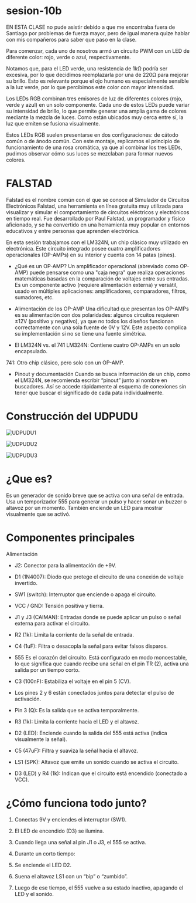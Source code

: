 # sesion-10b

EN ESTA CLASE no pude asistir debido a que me encontraba fuera de Santiago por problemas de fuerza mayor, pero de igual manera quize hablar con mis compañeros para saber que paso en la clase.

Para comenzar, cada uno de nosotros armó un circuito PWM con un LED de diferente color: rojo, verde o azul, respectivamente.

Notamos que, para el LED verde, una resistencia de 1kΩ podría ser excesiva, por lo que decidimos reemplazarla por una de 220Ω para mejorar su brillo. Esto es relevante porque el ojo humano es especialmente sensible a la luz verde, por lo que percibimos este color con mayor intensidad.

Los LEDs RGB combinan tres emisores de luz de diferentes colores (rojo, verde y azul) en un solo componente. Cada uno de estos LEDs puede variar su intensidad de brillo, lo que permite generar una amplia gama de colores mediante la mezcla de luces. Como están ubicados muy cerca entre sí, la luz que emiten se fusiona visualmente.

Estos LEDs RGB suelen presentarse en dos configuraciones: de cátodo común o de ánodo común. Con este montaje, replicamos el principio de funcionamiento de una rosa cromática, ya que al combinar los tres LEDs, pudimos observar cómo sus luces se mezclaban para formar nuevos colores.

# FALSTAD

Falstad es el nombre común con el que se conoce al Simulador de Circuitos Electrónicos Falstad, una herramienta en línea gratuita muy utilizada para visualizar y simular el comportamiento de circuitos eléctricos y electrónicos en tiempo real. Fue desarrollado por Paul Falstad, un programador y físico aficionado, y se ha convertido en una herramienta muy popular en entornos educativos y entre personas que aprenden electrónica.

En esta sesión trabajamos con el LM324N, un chip clásico muy utilizado en electrónica. Este circuito integrado posee cuatro amplificadores operacionales (OP-AMPs) en su interior y cuenta con 14 patas (pines).

- ¿Qué es un OP-AMP?
Un amplificador operacional (abreviado como OP-AMP) puede pensarse como una "caja negra" que realiza operaciones matemáticas basadas en la comparación de voltajes entre sus entradas. Es un componente activo (requiere alimentación externa) y versátil, usado en múltiples aplicaciones: amplificadores, comparadores, filtros, sumadores, etc.

- Alimentación de los OP-AMP
Una dificultad que presentan los OP-AMPs es su alimentación con dos polaridades: algunos circuitos requieren ±12V (positivo y negativo), ya que no todos los diseños funcionan correctamente con una sola fuente de 0V y 12V. Este aspecto complica su implementación si no se tiene una fuente simétrica.

- El LM324N vs. el 741
LM324N: Contiene cuatro OP-AMPs en un solo encapsulado.

741: Otro chip clásico, pero solo con un OP-AMP.

- Pinout y documentación
Cuando se busca información de un chip, como el LM324N, se recomienda escribir “pinout” junto al nombre en buscadores. Así se accede rápidamente al esquema de conexiones sin tener que buscar el significado de cada pata individualmente.

# Construcción del UDPUDU

![UDPUDU1](https://media.discordapp.net/attachments/1318882679659171892/1372986482549198918/IMG_7502.jpg?ex=682d620e&is=682c108e&hm=a647956703994809dbbd3ef9a9497edbcc142c056328215d014d595cbd6b7c37&=&format=webp&width=875&height=544)

![UDPUDU2](https://media.discordapp.net/attachments/1318882679659171892/1372983252595507240/IMG_1379.jpg?ex=682d5f0c&is=682c0d8c&hm=1aca4c280414162260958b3e354fa6b598cc3c5775020a9908dba27a67c93278&=&format=webp&width=408&height=544)

![UDPUDU3](https://media.discordapp.net/attachments/1318882679659171892/1372983253551677591/IMG_1384.jpg?ex=682d5f0c&is=682c0d8c&hm=c2aa89c3467024f0dd374b5ba24f3a94eef85b1e13d3202e9a5c685ba87389f9&=&format=webp&width=725&height=544)

# ¿Que es?

Es un generador de sonido breve que se activa con una señal de entrada. Usa un temporizador 555 para generar un pulso y hacer sonar un buzzer o altavoz por un momento. También enciende un LED para mostrar visualmente que se activó.

# Componentes principales

Alimentación

- J2: Conector para la alimentación de +9V.

- D1 (1N4007): Diodo que protege el circuito de una conexión de voltaje invertido.

- SW1 (switch): Interruptor que enciende o apaga el circuito.

- VCC / GND: Tensión positiva y tierra.

- J1 y J3 (CAIMAN): Entradas donde se puede aplicar un pulso o señal externa para activar el circuito.

- R2 (1k): Limita la corriente de la señal de entrada.

- C4 (1uF): Filtra o desacopla la señal para evitar falsos disparos.

- 555 Es el corazón del circuito. Está configurado en modo monoestable, lo que significa que cuando recibe una señal en el pin TR (2), activa una salida por un tiempo corto.

- C3 (100nF): Estabiliza el voltaje en el pin 5 (CV).

- Los pines 2 y 6 están conectados juntos para detectar el pulso de activación.

- Pin 3 (Q): Es la salida que se activa temporalmente.

- R3 (1k): Limita la corriente hacia el LED y el altavoz.

- D2 (LED): Enciende cuando la salida del 555 está activa (indica visualmente la señal).

- C5 (47uF): Filtra y suaviza la señal hacia el altavoz.

- LS1 (SPK): Altavoz que emite un sonido cuando se activa el circuito.

- D3 (LED) y R4 (1k): Indican que el circuito está encendido (conectado a VCC).

# ¿Cómo funciona todo junto?

1. Conectas 9V y enciendes el interruptor (SW1).

2. El LED de encendido (D3) se ilumina.

3. Cuando llega una señal al pin J1 o J3, el 555 se activa.

4. Durante un corto tiempo:

5. Se enciende el LED D2.

6. Suena el altavoz LS1 con un “bip” o “zumbido”.

7. Luego de ese tiempo, el 555 vuelve a su estado inactivo, apagando el LED y el sonido.





